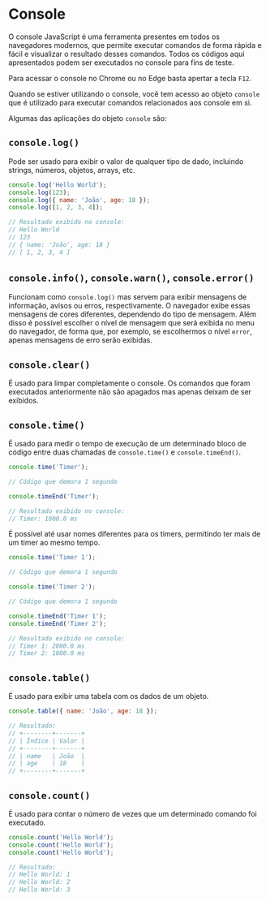 # Console

O console JavaScript é uma ferramenta presentes em todos os navegadores modernos, que permite executar comandos de forma rápida e fácil e visualizar o resultado desses comandos. Todos os códigos aqui apresentados podem ser executados no console para fins de teste.

Para acessar o console no Chrome ou no Edge basta apertar a tecla `F12`.

Quando se estiver utilizando o console, você tem acesso ao objeto `console` que é utilizado para executar comandos relacionados aos console em si.

Algumas das aplicações do objeto `console` são:

## `console.log()`

Pode ser usado para exibir o valor de qualquer tipo de dado, incluindo strings, números, objetos, arrays, etc.

```js
console.log('Hello World');
console.log(123);
console.log({ name: 'João', age: 18 });
console.log([1, 2, 3, 4]);

// Resultado exibido no console:
// Hello World
// 123
// { name: 'João', age: 18 }
// [ 1, 2, 3, 4 ]
```

## `console.info()`, `console.warn()`, `console.error()`

Funcionam como `console.log()` mas servem para exibir mensagens de informação, avisos ou erros, respectivamente. O navegador exibe essas mensagens de cores diferentes, dependendo do tipo de mensagem. Além disso é possível escolher o nível de mensagem que será exibida no menu do navegador, de forma que, por exemplo, se escolhermos o nível `error`, apenas mensagens de erro serão exibidas.


## `console.clear()`

É usado para limpar completamente o console. Os comandos que foram executados anteriormente não são apagados mas apenas deixam de ser exibidos.

## `console.time()`

É usado para medir o tempo de execução de um determinado bloco de código entre duas chamadas de `console.time()` e `console.timeEnd()`.

```js
console.time('Timer');

// Código que demora 1 segundo

console.timeEnd('Timer');

// Resultado exibido no console:
// Timer: 1000.0 ms
```

É possível até usar nomes diferentes para os timers, permitindo ter mais de um timer ao mesmo tempo.

```js
console.time('Timer 1');

// Código que demora 1 segundo

console.time('Timer 2');

// Código que demora 1 segundo

console.timeEnd('Timer 1');
console.timeEnd('Timer 2');

// Resultado exibido no console:
// Timer 1: 2000.0 ms
// Timer 2: 1000.0 ms
```

## `console.table()`

É usado para exibir uma tabela com os dados de um objeto.

```js
console.table({ name: 'João', age: 18 });

// Resultado:
// +--------+-------+
// | Índice | Valor |
// +--------+-------+
// | name   | João  |
// | age    | 18    |
// +--------+-------+
```

## `console.count()`

É usado para contar o número de vezes que um determinado comando foi executado.

```js
console.count('Hello World');
console.count('Hello World');
console.count('Hello World');

// Resultado:
// Hello World: 1
// Hello World: 2
// Hello World: 3
```
